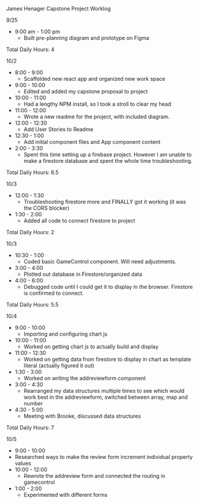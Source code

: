 James Henager Capstone Project Worklog

9/25 
  - 9:00 am - 1:00 pm 
    - Built pre-planning diagram and prototype on Figma

Total Daily Hours: 4

10/2
  - 8:00 - 9:00
    - Scaffolded new react app and organized new work space
  - 9:00 - 10:00
    - Edited and added my capstone proposal to project
  - 10:00 - 11:00 
    - Had a lengthy NPM install, so I took a stroll to clear my head
  - 11:00 - 12:00
    - Wrote a new readme for the project, with included diagram.
  - 12:00 - 12:30
    - Add User Stories to Readme
  - 12:30 - 1:00
    - Add initial component files and App component content
  - 2:00 - 3:30
    - Spent this time setting up a firebase project. However I am unable to make a firestore database and spent the whole time troubleshooting.

Total Daily Hours: 6.5

10/3
  - 12:00 - 1:30
    - Troubleshooting firestore more and FINALLY got it working (it was the CORS blocker)
  - 1:30 - 2:00
    - Added all code to connect firestore to project

Total Daily Hours: 2

10/3
  - 10:30 - 1:00
    - Coded basic GameControl component. Will need adjustments.
  - 3:00 - 4:00
    - Plotted out database in Firestore/organized data
  - 4:00 - 6:00
    - Debugged code until I could get it to display in the browser. Firestore is confirmed to connect.

Total Daily Hours: 5.5

10/4
  - 9:00 - 10:00
    - Importing and configuring chart js 
  - 10:00 - 11:00 
    - Worked on getting chart js to actually build and display 
  - 11:00 - 12:30
    - Worked on getting data from firestore to display in chart as template literal (actually figured it out)
  - 1:30 - 3:00 
    - Worked on writing the addreviewform component
  - 3:00 - 4:30
    - Rearranged my data structures multiple times to see which would work best in the addreviewform, switched between array, map and number
  - 4:30 - 5:00
    - Meeting with Brooke, discussed data structures

Total Daily Hours: 7

10/5
 - 9:00 - 10:00
  - Researched ways to make the review form increment individual property values
- 10:00 - 12:00
  - Rewrote the addreview form and connected the routing in gamecontrol
- 1:00 - 2:00
  - Experimented with different forms
